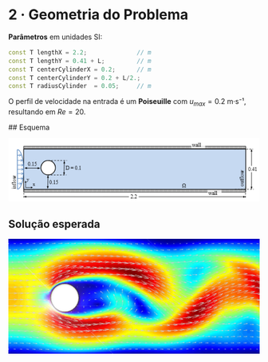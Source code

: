 # 2 · Geometria do Problema

**Parâmetros** em unidades SI:

```cpp
const T lengthX = 2.2;              // m
const T lengthY = 0.41 + L;         // m
const T centerCylinderX = 0.2;      // m
const T centerCylinderY = 0.2 + L/2.; 
const T radiusCylinder  = 0.05;     // m
```

O perfil de velocidade na entrada é um **Poiseuille** com
$u_{max}=0.2$   m·s⁻¹, resultando em $Re = 20$.

## Esquema

![geometria](img/image.png)

## Solução esperada

![solucao](img/image-1.png)